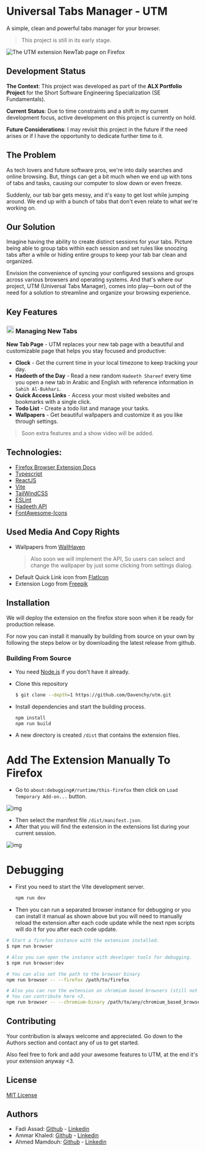# Universal Tabs Manager - UTM

A simple, clean and powerful tabs manager for your browser.

> This project is still in its early stage.

![The UTM extension NewTab page on Firefox](/public/screenforreadme.jpg)

## Development Status

**The Context**: This project was developed as part of the **ALX Portfolio Project** for the Short Software Engineering Specialization (SE Fundamentals).

**Current Status**: Due to time constraints and a shift in my current development focus, active development on this project is currently on hold.

**Future Considerations**: I may revisit this project in the future if the need arises or if I have the opportunity to dedicate further time to it.

## The Problem

As tech lovers and future software pros, we're into daily searches and online browsing. But, things can get a bit much when we end up with tons of tabs and tasks, causing our computer to slow down or even freeze.

Suddenly, our tab bar gets messy, and it's easy to get lost while jumping around. We end up with a bunch of tabs that don't even relate to what we're working on.

## Our Solution

Imagine having the ability to create distinct sessions for your tabs. Picture being able to group tabs within each session and set rules like snoozing tabs after a while or hiding entire groups to keep your tab bar clean and organized.

Envision the convenience of syncing your configured sessions and groups across various browsers and operating systems. And that's where our project, UTM (Universal Tabs Manager), comes into play—born out of the need for a solution to streamline and organize your browsing experience.

## Key Features

### <img src="public/icons/icon.png" width=20 height=20> Managing New Tabs

 **New Tab Page** - UTM replaces your new tab page with a beautiful and customizable page that helps you stay focused and productive:
- **Clock** - Get the current time in your local timezone to keep tracking your day.
- **Hadeeth of the Day** - Read a new random `Hadeeth Shareef` every time you open a new tab in Arabic and English with reference information in `Sahih Al-Bukhari`.
- **Quick Access Links** - Access your most visited websites and bookmarks with a single click.
- **Todo List** - Create a todo list and manage your tasks.
- **Wallpapers** - Get beautiful wallpapers and customize it as you like through settings.

> Soon extra features and a show video will be added.

## Technologies:

- [Firefox Browser Extension Docs](https://developer.mozilla.org/en-US/docs/Mozilla/Add-ons/WebExtensions)
- [Typescript](https://www.typescriptlang.org/)
- [ReactJS](https://react.dev/)
- [Vite](https://vitejs.dev/)
- [TailWindCSS](https://tailwindcss.com/)
- [ESLint](https://eslint.org/)
- [Hadeeth API](https://github.com/fawazahmed0/hadith-api)
- [FontAwesome-Icons](https://fontawesome.com/)

## Used Media And Copy Rights
- Wallpapers from [WallHaven](https://wallhaven.cc/w/jxd1x5)
  > Also soon we will implement the API, So users can select and change the wallpaper by just some clicking from settings dialog.
- Default Quick Link icon from [FlatIcon](https://www.flaticon.com/free-icon/link_7471685?term=link&page=1&position=54&origin=search&related_id=7471685)
- Extension Logo from [Freepik](https://www.freepik.com/icon/user-interface_7580043#fromView=search&term=new+tab+plus&page=1&position=36&track=ais&uuid=692b2c7e-baf7-40b9-ab5a-6e945f3c5973)

## Installation

We will deploy the extension on the firefox store soon when it be ready for production release.

For now you can install it manually by building from source on your own by following the steps below or by downloading the latest release from github.

### Building From Source

- You need [Node.js](https://nodejs.org/en/download/current) if you don't have it already.

- Clone this repository

  ```bash
  $ git clone --depth=1 https://github.com/Davenchy/utm.git
  ```

- Install dependencies and start the building process.

  ```bash
  npm install
  npm run build
  ```

- A new directory is created `/dist` that contains the extension files.

# Add The Extension Manually To Firefox

- Go to `about:debugging#/runtime/this-firefox` then click on `Load Temporary Add-on...` button.

![img](/public/load_extention.png)

- Then select the manifest file `/dist/manifest.json`.
- After that you will find the extension in the extensions list during your current session.

![img](/public/loaded.png)

# Debugging

- First you need to start the Vite development server.

    ```bash
    npm run dev
    ```
    
- Then you can run a separated browser instance for debugging
  or you can install it manual as shown above but you will need to manually reload the extension after each code update
  while the next npm scripts will do it for you after each code update.

```bash
# Start a firefox instance with the extension installed.
$ npm run browser

# Also you can open the instance with developer tools for debugging.
$ npm run browser:dev

# You can also set the path to the browser binary
npm run browser -- --firefox /path/to/firefox

# Also you can run the extension on chromium based browsers (still not fully supported yet and contains bugs)
# You can contribute here <3.
npm run browser -- --chromium-binary /path/to/any/chromium_based_browser
```

## Contributing

Your contribution is always welcome and appreciated. Go down to the Authors section and contact any of us to get started.

Also feel free to fork and add your awesome features to UTM, at the end it's your extension anyway <3.

## License

[MIT License](https://choosealicense.com/licenses/mit/)

## Authors

- Fadi Assad: [Github](https://github.com/Davenchy) - [Linkedin](https://www.linkedin.com/in/fadi-asaad/)
- Ammar Khaled: [Github](https://github.com/Ammar-Khaled) - [Linkedin](https://www.linkedin.com/in/ammar-khaled-895aa823b/)
- Ahmed Mamdouh: [Github](https://github.com/Ahmed-D007A) - [Linkedin](https://www.linkedin.com/in/ahmed-mamdouh-884805261/)
